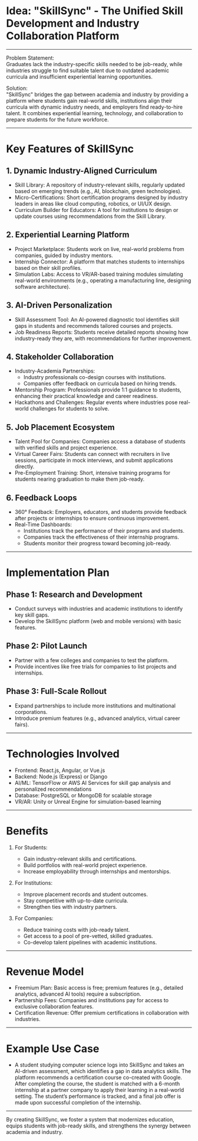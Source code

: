 # Idea: "SkillSync" - The Unified Skill Development and Industry Collaboration Platform

---

Problem Statement:  
Graduates lack the industry-specific skills needed to be job-ready, while industries struggle to find suitable talent due to outdated academic curricula and insufficient experiential learning opportunities.

Solution:  
"SkillSync" bridges the gap between academia and industry by providing a platform where students gain real-world skills, institutions align their curricula with dynamic industry needs, and employers find ready-to-hire talent. It combines experiential learning, technology, and collaboration to prepare students for the future workforce.

---

# Key Features of SkillSync

## 1. Dynamic Industry-Aligned Curriculum
- Skill Library: A repository of industry-relevant skills, regularly updated based on emerging trends (e.g., AI, blockchain, green technologies).
- Micro-Certifications: Short certification programs designed by industry leaders in areas like cloud computing, robotics, or UI/UX design.
- Curriculum Builder for Educators: A tool for institutions to design or update courses using recommendations from the Skill Library.

## 2. Experiential Learning Platform
- Project Marketplace: Students work on live, real-world problems from companies, guided by industry mentors.
- Internship Connector: A platform that matches students to internships based on their skill profiles.
- Simulation Labs: Access to VR/AR-based training modules simulating real-world environments (e.g., operating a manufacturing line, designing software architecture).

## 3. AI-Driven Personalization
- Skill Assessment Tool: An AI-powered diagnostic tool identifies skill gaps in students and recommends tailored courses and projects.
- Job Readiness Reports: Students receive detailed reports showing how industry-ready they are, with recommendations for further improvement.

## 4. Stakeholder Collaboration
- Industry-Academia Partnerships:
  - Industry professionals co-design courses with institutions.
  - Companies offer feedback on curricula based on hiring trends.
- Mentorship Program: Professionals provide 1:1 guidance to students, enhancing their practical knowledge and career readiness.
- Hackathons and Challenges: Regular events where industries pose real-world challenges for students to solve.

## 5. Job Placement Ecosystem
- Talent Pool for Companies: Companies access a database of students with verified skills and project experience.
- Virtual Career Fairs: Students can connect with recruiters in live sessions, participate in mock interviews, and submit applications directly.
- Pre-Employment Training: Short, intensive training programs for students nearing graduation to make them job-ready.

## 6. Feedback Loops
- 360° Feedback: Employers, educators, and students provide feedback after projects or internships to ensure continuous improvement.
- Real-Time Dashboards:
  - Institutions track the performance of their programs and students.
  - Companies track the effectiveness of their internship programs.
  - Students monitor their progress toward becoming job-ready.

---

# Implementation Plan

## Phase 1: Research and Development
- Conduct surveys with industries and academic institutions to identify key skill gaps.
- Develop the SkillSync platform (web and mobile versions) with basic features.

## Phase 2: Pilot Launch
- Partner with a few colleges and companies to test the platform.
- Provide incentives like free trials for companies to list projects and internships.

## Phase 3: Full-Scale Rollout
- Expand partnerships to include more institutions and multinational corporations.
- Introduce premium features (e.g., advanced analytics, virtual career fairs).

---

# Technologies Involved
- Frontend: React.js, Angular, or Vue.js
- Backend: Node.js (Express) or Django
- AI/ML: TensorFlow or AWS AI Services for skill gap analysis and personalized recommendations
- Database: PostgreSQL or MongoDB for scalable storage
- VR/AR: Unity or Unreal Engine for simulation-based learning

---

# Benefits
1. For Students:
   - Gain industry-relevant skills and certifications.
   - Build portfolios with real-world project experience.
   - Increase employability through internships and mentorships.

2. For Institutions:
   - Improve placement records and student outcomes.
   - Stay competitive with up-to-date curricula.
   - Strengthen ties with industry partners.

3. For Companies:
   - Reduce training costs with job-ready talent.
   - Get access to a pool of pre-vetted, skilled graduates.
   - Co-develop talent pipelines with academic institutions.

---

# Revenue Model
- Freemium Plan: Basic access is free; premium features (e.g., detailed analytics, advanced AI tools) require a subscription.
- Partnership Fees: Companies and institutions pay for access to exclusive collaboration features.
- Certification Revenue: Offer premium certifications in collaboration with industries.

---

# Example Use Case
- A student studying computer science logs into SkillSync and takes an AI-driven assessment, which identifies a gap in data analytics skills. The platform recommends a certification course co-created with Google. After completing the course, the student is matched with a 6-month internship at a partner company to apply their learning in a real-world setting. The student’s performance is tracked, and a final job offer is made upon successful completion of the internship.

---

By creating SkillSync, we foster a system that modernizes education, equips students with job-ready skills, and strengthens the synergy between academia and industry.

